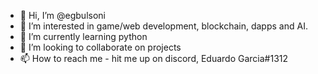- 👋 Hi, I’m @egbulsoni
- 👀 I’m interested in game/web development, blockchain, dapps and AI.
- 🌱 I’m currently learning python
- 💞️ I’m looking to collaborate on projects
- 📫 How to reach me - hit me up on discord, Eduardo Garcia#1312

<!---
egbulsoni/egbulsoni is a ✨ special ✨ repository because its `README.md` (this file) appears on your GitHub profile.
You can click the Preview link to take a look at your changes.
--->
